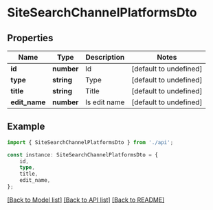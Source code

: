 # SiteSearchChannelPlatformsDto


## Properties

Name | Type | Description | Notes
------------ | ------------- | ------------- | -------------
**id** | **number** | Id | [default to undefined]
**type** | **string** | Type | [default to undefined]
**title** | **string** | Title | [default to undefined]
**edit_name** | **number** | Is edit name | [default to undefined]

## Example

```typescript
import { SiteSearchChannelPlatformsDto } from './api';

const instance: SiteSearchChannelPlatformsDto = {
    id,
    type,
    title,
    edit_name,
};
```

[[Back to Model list]](../README.md#documentation-for-models) [[Back to API list]](../README.md#documentation-for-api-endpoints) [[Back to README]](../README.md)
